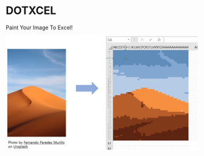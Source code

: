 
# DOTXCEL

Paint Your Image To Excel!
                                                         

![result](static/images/result.png)


